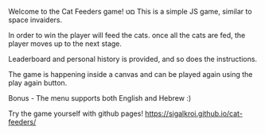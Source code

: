 Welcome to the Cat Feeders game!
םט
This is a simple JS game, similar to space invaiders.

In order to win the player will feed the cats. once all the cats are fed, the player moves up to the next stage.

Leaderboard and personal history is provided, and so does the instructions.

The game is happening inside a canvas and can be played again using the play again button.

Bonus - The menu supports both English and Hebrew :)

Try the game yourself with github pages!
https://sigalkroi.github.io/cat-feeders/
